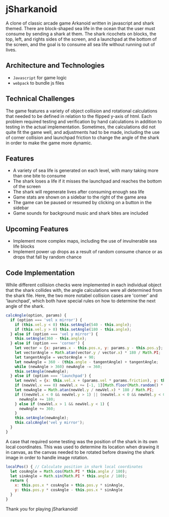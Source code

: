 # jSharkanoid

A clone of classic arcade game Arkanoid written in javascript and shark themed. There are block-shaped sea life in the ocean that the user must consume by sending a shark at them. The shark ricochets on blocks, the top, left, and rights sides of the screen, and a launchpad at the bottom of the screen, and the goal is to consume all sea life without running out of lives.

## Architecture and Technologies
 * `Javascript` for game logic
 * `webpack` to bundle js files
 
## Technical Challenges
The game features a variety of object collision and rotational calculations that needed to be defined in relation to the flipped y-axis of html. Each problem required testing and verification by hand calculations in addition to testing in the actual implementation. Sometimes, the calculations did not quite fit the game well, and adjustments had to be made, including the use of corner collision and launchpad friction to change the angle of the shark in order to make the game more dynamic.

## Features
 - A variety of sea life is generated on each level, with many taking more than one bite to consume
 - The shark loses a life if it misses the launchpad and reaches the bottom of the screen
 - The shark will regenerate lives after consuming enough sea life
 - Game stats are shown on a sidebar to the right of the game area
 - The game can be paused or resumed by clicking on a button in the sidebar
 - Game sounds for background music and shark bites are included

## Upcoming Features
 - Implement more complex maps, including the use of invulnerable sea life blocks
 - Implement power up drops as a result of random consume chance or as drops that fall by random chance

## Code Implementation

While different collision checks were implemented in each individual object that the shark collides with, the angle calculations were all determined from the shark file. Here, the two more notabel collision cases are 'corner' and 'launchpad', which both have special rules on how to determine the next angle of the shark.

```javascript
calcAngle(option, params) {
  if (option === 'vel x mirror') {
    if (this.vel.y < 0) this.setAngle(540 - this.angle);
    if (this.vel.y > 0) this.setAngle(180 - this.angle);
  } else if (option === 'vel y mirror') {
    this.setAngle(360 - this.angle);
  } else if (option === 'corner') {
    let vector = {x: params.x - this.pos.x, y: params.y - this.pos.y};
    let vectorAngle = Math.atan(vector.y / vector.x) * 180 / Math.PI;
    let tangentAngle = vectorAngle + 90;
    let newAngle = 360 - (this.angle - tangentAngle) + tangentAngle;
    while (newAngle > 360) newAngle -= 360;
    this.setAngle(newAngle);
  } else if (option === 'launchpad') {
    let newVel = {x: this.vel.x + (params.vel * params.friction), y: this.vel.y}
    if (newVel.x === 0) newVel.x += [-1, 1][Math.floor(Math.random() * 2)];
    let newAngle = Math.atan(newVel.y / newVel.x) * 180 / Math.PI;
    if ((newVel.x < 0 && newVel.y > 1) || (newVel.x < 0 && newVel.y < 0)) {
      newAngle += 180;
    } else if (newVel.x > 1 && newVel.y < 1) {
      newAngle += 360;
    }
    this.setAngle(newAngle);
    this.calcAngle('vel y mirror');
  }
}
```

A case that required some testing was the position of the shark in its own local coordinates. This was used to determine its location when drawing it in canvas, as the canvas needed to be rotated before drawing the shark image in order to handle image rotation.

```javascript
localPos() { // Calculate position in shark local coordinates
  let cosAngle = Math.cos(Math.PI * this.angle / 180);
  let sinAngle = Math.sin(Math.PI * this.angle / 180);
  return {
    x: this.pos.x * cosAngle + this.pos.y * sinAngle,
    y: this.pos.y * cosAngle - this.pos.x * sinAngle
  }
}
```

Thank you for playing jSharkanoid!